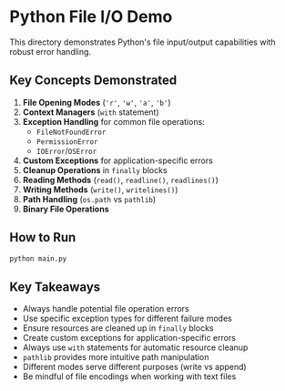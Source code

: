 # Python File I/O Demo

This directory demonstrates Python's file input/output capabilities with robust error handling.

## Key Concepts Demonstrated

1. **File Opening Modes** (`'r'`, `'w'`, `'a'`, `'b'`)
2. **Context Managers** (`with` statement)
3. **Exception Handling** for common file operations:
   - `FileNotFoundError`
   - `PermissionError`
   - `IOError`/`OSError`
4. **Custom Exceptions** for application-specific errors
5. **Cleanup Operations** in `finally` blocks
6. **Reading Methods** (`read()`, `readline()`, `readlines()`)
7. **Writing Methods** (`write()`, `writelines()`)
8. **Path Handling** (`os.path` vs `pathlib`)
9. **Binary File Operations**

## How to Run

```bash
python main.py
```

## Key Takeaways

- Always handle potential file operation errors
- Use specific exception types for different failure modes
- Ensure resources are cleaned up in `finally` blocks
- Create custom exceptions for application-specific errors
- Always use `with` statements for automatic resource cleanup
- `pathlib` provides more intuitive path manipulation
- Different modes serve different purposes (write vs append)
- Be mindful of file encodings when working with text files
